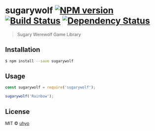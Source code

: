 # sugarywolf [![NPM version][npm-image]][npm-url] [![Build Status][travis-image]][travis-url] [![Dependency Status][daviddm-image]][daviddm-url]
> Sugary Werewolf Game Library

## Installation

```sh
$ npm install --save sugarywolf
```

## Usage

```js
const sugarywolf = require('sugarywolf');

sugarywolf('Rainbow');
```
## License

MIT © [uhyo]()


[npm-image]: https://badge.fury.io/js/sugarywolf.svg
[npm-url]: https://npmjs.org/package/sugarywolf
[travis-image]: https://travis-ci.org/uhyo/sugarywolf.svg?branch=master
[travis-url]: https://travis-ci.org/uhyo/sugarywolf
[daviddm-image]: https://david-dm.org/uhyo/sugarywolf.svg?theme=shields.io
[daviddm-url]: https://david-dm.org/uhyo/sugarywolf
